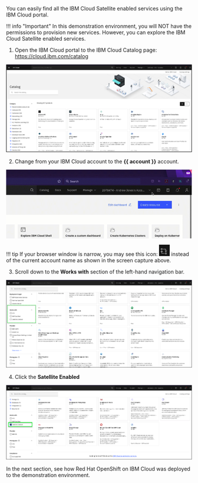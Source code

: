 You can easily find all the IBM Cloud Satellite enabled services using the IBM Cloud portal.

!!! info "Important"
    In this demonstration environment, you will NOT have the permissions to provision new services. However, you can explore the IBM Cloud Satellite enabled services.

1. Open the IBM Cloud portal to the IBM Cloud Catalog page: <a href="https://cloud.ibm.com/catalog" target="_blank">https://cloud.ibm.com/catalog</a>

![](_attachments/0122-CloudCatalog.png)

2. Change from your IBM Cloud account to the **{{ account }}** account.

![](_attachments/ChangeAccounts-2-a-gif.gif)

!!! tip
    If your browser window is narrow, you may see this icon: ![](_attachments/SwitchAccountsIcon.png) instead of the current account name as shown in the screen capture above.

3. Scroll down to the **Works with** section of the left-hand navigation bar.

![](_attachments/0122-WorksWithSection-CloudCatalog.png)

4. Click the **Satellite Enabled**

![](_attachments/0122-0122-Satellite-CloudCatalog.png)

In the next section, see how Red Hat OpenShift on IBM Cloud was deployed to the demonstration environment.
